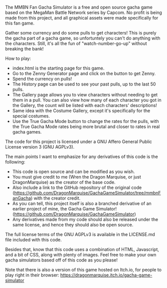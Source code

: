 The MMBN Fan Gacha Simulator is a free and open source gacha game based on the
MegaMan Battle Network series by Capcom. No profit is being made from this project,
and all graphical assets were made specifically for this fan game.

Gather some currency and do some pulls to get characters! This is purely the gacha part
of a gacha game, so unfortuntely you can't do anything with the characters.
Still, it's all the fun of "watch-number-go-up" without breaking the bank!

How to play:
- index.html is the starting page for this game.
- Go to the Zenny Generator page and click on the button to get Zenny.
- Spend the currency on pulls!
- The History page can be used to see your past pulls, up to the last 50 pulls.
- The Gallery page allows you to view characters without needing to get them
in a pull. You can also view how many of each character you got in the Gallery,
the count will be listed with each characters' descriptions!
- Same idea with the Costume Gallery, except it's specifically for the special costumes.
- Use the True Gacha Mode button to change the rates for the pulls, with the
True Gacha Mode rates being more brutal and closer to rates in real gacha games.

The code for this project is licensed under a GNU Affero General
Public License version 3 (GNU AGPLv3).

The main points I want to emphasize for any derivatives of this code is the
following:
 - This code is open source and can be modified as you wish.
 - You must give credit to me (Wren the Dragon Marquise, or just
DragonMarquise) as the creator of the base code.
 - Also include a link to the GitHub repository of the original code
(https://github.com/DragonMarquise/GachaGameSimulator/tree/mmbnFanGacha)
with the creator credit.
 - As you can tell, this project itself is also a branched derivative of an earlier project of mine,
the Gacha Game Simulator! (https://github.com/DragonMarquise/GachaGameSimulator)
 - Any derivatives made from my code should also be released under the
same license, and hence they should also be open source.

The full license terms of the GNU AGPLv3 is available in the LICENSE.md
file included with this code.

Besides that, know that this code uses a combination of HTML,
Javascript, and a bit of CSS, along with plenty of images. Feel free to make
your own gacha simulators based off of this code as you please!

Note that there is also a version of this game hosted on Itch.io,
for people to play right in their browser: https://dragonmarquise.itch.io/gacha-game-simulator
